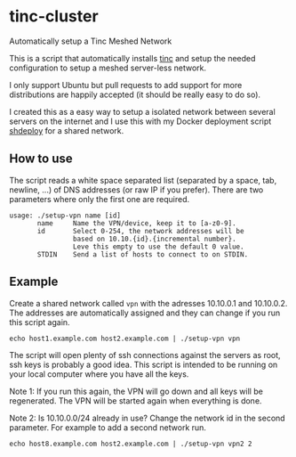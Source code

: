 # tinc-cluster

Automatically setup a Tinc Meshed Network

This is a script that automatically installs [tinc](http://www.tinc-vpn.org) and setup the needed configuration to setup a meshed server-less network.

I only support Ubuntu but pull requests to add support for more distributions are happily accepted (it should be really easy to do so).

I created this as a easy way to setup a isolated network between several servers on the internet and I use this with my Docker deployment script [shdeploy](https://github.com/nsg/shdeploy) for a shared network.

## How to use

The script reads a white space separated list (separated by a space, tab, newline, ...) of DNS addresses (or raw IP if you prefer). There are two parameters where only the first one are required.

```
usage: ./setup-vpn name [id]
       name     Name the VPN/device, keep it to [a-z0-9].
       id       Select 0-254, the network addresses will be
                based on 10.10.{id}.{incremental number}.
                Leve this empty to use the default 0 value.
       STDIN    Send a list of hosts to connect to on STDIN.
```

## Example

Create a shared network called `vpn` with the adresses 10.10.0.1 and 10.10.0.2. The addresses are automatically assigned
and they can change if you run this script again.

```
echo host1.example.com host2.example.com | ./setup-vpn vpn
```

The script will open plenty of ssh connections against the servers as root, ssh keys is probably a good idea. This script is intended to be running on your local computer where you have all the keys.

Note 1: If you run this again, the VPN will go down and all keys will be regenerated. The VPN will be started again when everything is done.

Note 2: Is 10.10.0.0/24 already in use? Change the network id in the second parameter. For example to add a second network run.

```
echo host8.example.com host2.example.com | ./setup-vpn vpn2 2
```
